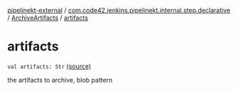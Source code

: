 [pipelinekt-external](../../index.md) / [com.code42.jenkins.pipelinekt.internal.step.declarative](../index.md) / [ArchiveArtifacts](index.md) / [artifacts](./artifacts.md)

# artifacts

`val artifacts: Str` [(source)](https://github.com/code42/pipelinekt/tree/master/internal/src/main/kotlin/com/code42/jenkins/pipelinekt/internal/step/declarative/ArchiveArtifacts.kt#L14)

the artifacts to archive, blob pattern

